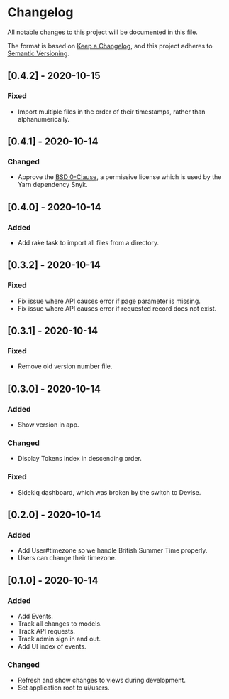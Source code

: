 # Changelog

All notable changes to this project will be documented in this file.

The format is based on [Keep a Changelog](https://keepachangelog.com/en/1.0.0/),
and this project adheres to [Semantic Versioning](https://semver.org/spec/v2.0.0.html).

## [0.4.2] - 2020-10-15

### Fixed

- Import multiple files in the order of their timestamps, rather than alphanumerically.

## [0.4.1] - 2020-10-14

### Changed

- Approve the [BSD 0-Clause](https://tldrlegal.com/license/bsd-0-clause-license), a permissive license which is used by the Yarn dependency Snyk.

## [0.4.0] - 2020-10-14

### Added

- Add rake task to import all files from a directory.

## [0.3.2] - 2020-10-14

### Fixed

- Fix issue where API causes error if page parameter is missing.
- Fix issue where API causes error if requested record does not exist.

## [0.3.1] - 2020-10-14

### Fixed

- Remove old version number file.

## [0.3.0] - 2020-10-14

### Added

- Show version in app.

### Changed

- Display Tokens index in descending order.

### Fixed

- Sidekiq dashboard, which was broken by the switch to Devise.

## [0.2.0] - 2020-10-14

### Added

- Add User#timezone so we handle British Summer Time properly.
- Users can change their timezone.

## [0.1.0] - 2020-10-14

### Added

- Add Events.
- Track all changes to models.
- Track API requests.
- Track admin sign in and out.
- Add UI index of events.

### Changed

- Refresh and show changes to views during development.
- Set application root to ui/users.
